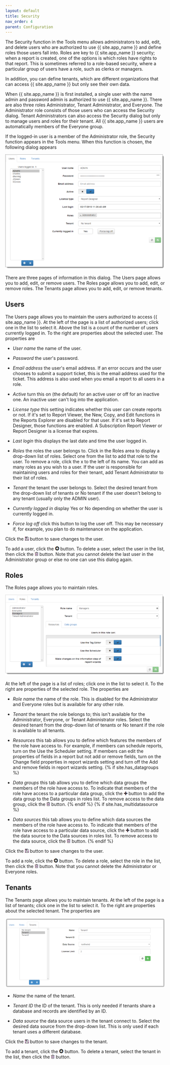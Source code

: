 ```yaml
---
layout: default
title: Security
nav_order: 4
parent: Configuration
---
```

The Security function in the Tools menu allows administrators to add, edit, and delete users who are authorized to use {{ site.app_name }} and define roles those users fall into. Roles are key to {{ site.app_name }} security; when a report is created, one of the options is which roles have rights to that report. This is sometimes referred to a role-based security, where a particular group of users have a role, such as clerks or managers.

In addition, you can define tenants, which are different organizations that can access {{ site.app_name }} but only see their own data.

When {{ site.app_name }} is first installed, a single user with the name admin and password admin is authorized to use {{ site.app_name }}. There are also three roles Administrator, Tenant Administrator, and Everyone. The Administrator role consists of those users who can access the Security dialog. Tenant Administrators can also access the Security dialog but only to manage users and roles for their tenant. All {{ site.app_name }} users are automatically members of the Everyone group.

If the logged-in user is a member of the Administrator role, the Security function appears in the Tools menu. When this function is chosen, the following dialog appears

![](/assets/images/securityuserstenant.png)

There are three pages of information in this dialog. The Users page allows you to add, edit, or remove users. The Roles page allows you to add, edit, or remove roles. The Tenants page allows you to add, edit, or remove tenants.

## Users
The Users page allows you to maintain the users authorized to access {{ site.app_name }}. At the left of the page is a list of authorized users; click one in the list to select it. Above the list is a count of the number of users currently logged in. To the right are properties about the selected user. The properties are

* *User name* the name of the user.

* *Password* the user's password.

* *Email address* the user's email address. If an error occurs and the user chooses to submit a support ticket, this is the email address used for the ticket. This address is also used when you email a report to all users in a role.

* *Active* turn this on (the default) for an active user or off for an inactive one. An inactive user can't log into the application.

* *License type* this setting indicates whether this user can create reports or not. If it's set to Report Viewer, the New, Copy, and Edit functions in the Reports Explorer are disabled for that user. If it's set to Report Designer, those functions are enabled. A Subscription Report Viewer or Report Designer is a license that expires.

* *Last login* this displays the last date and time the user logged in.

* *Roles* the roles the user belongs to. Click in the Roles area to display a drop-down list of roles. Select one from the list to add that role to the user. To remove a role, click the x to the left of its name. You can add as many roles as you wish to a user. If the user is responsible for maintaining users and roles for their tenant, add Tenant Administrator to their list of roles.

* *Tenant* the tenant the user belongs to. Select the desired tenant from the drop-down list of tenants or No tenant if the user doesn't belong to any tenant (usually only the ADMIN user).

* *Currently logged in* display Yes or No depending on whether the user is currently logged in.

* *Force log off* click this button to log the user off. This may be necessary if, for example, you plan to do maintenance on the application.

Click the ![](/assets/images/exporticon.png) button to save changes to the user.

To add a user, click the ![](/assets/images/addround.png) button. To delete a user, select the user in the list, then click the ![](/assets/images/deleteicon.png) button. Note that you cannot delete the last user in the Administrator group or else no one can use this dialog again.

## Roles
The Roles page allows you to maintain roles.

![](/assets/images/securityrolestenant.png)

At the left of the page is a list of roles; click one in the list to select it. To the right are properties of the selected role. The properties are

* *Role name* the name of the role. This is disabled for the Administrator and Everyone roles but is available for any other role.

* *Tenant* the tenant the role belongs to; this isn't available for the Administrator, Everyone, or Tenant Administrator roles. Select the desired tenant from the drop-down list of tenants or No tenant if the role is available to all tenants.

* *Resources* this tab allows you to define which features the members of the role have access to. For example, if members can schedule reports, turn on the Use the Scheduler setting. If members can edit the properties of fields in a report but not add or remove fields, turn on the Change field properties in report wizards setting and turn off the Add and remove fields in report wizards setting.
{% if site.has_datagroups %}

* *Data groups* this tab allows you to define which data groups the members of the role have access to. To indicate that members of the role have access to a particular data group, click the ![](/assets/images/add.png) button to add the data group to the Data groups in roles list. To remove access to the data group, click the ![](/assets/images/deleteicon.png) button.
{% endif %}
{% if site.has_multidatasource %}

* *Data sources* this tab allows you to define which data sources the members of the role have access to. To indicate that members of the role have access to a particular data source, click the ![](/assets/images/add.png) button to add the data source to the Data sources in roles list. To remove access to the data source, click the ![](/assets/images/deleteicon.png) button.
{% endif %}

Click the ![](/assets/images/exporticon.png) button to save changes to the user.

To add a role, click the ![](/assets/images/addround.png) button. To delete a role, select the role in the list, then click the ![](/assets/images/deleteicon.png) button. Note that you cannot delete the Administrator or Everyone roles.

## Tenants
The Tenants page allows you to maintain tenants. At the left of the page is a list of tenants; click one in the list to select it. To the right are properties about the selected tenant. The properties are

![](/assets/images/securitytenants.png)

* *Name* the name of the tenant.

* *Tenant ID* the ID of the tenant. This is only needed if tenants share a database and records are identified by an ID.

* *Data source* the data source users in the tenant connect to. Select the desired data source from the drop-down list. This is only used if each tenant uses a different database.

Click the ![](/assets/images/exporticon.png) button to save changes to the tenant.

To add a tenant, click the ![](/assets/images/addround.png) button. To delete a tenant, select the tenant in the list, then click the ![](/assets/images/deleteicon.png) button.
